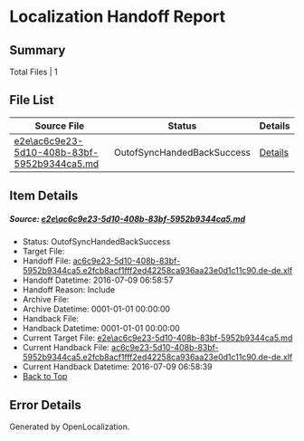 # <a name='report-top'></a> Localization Handoff Report

## Summary
 Total Files | 1

## File List
 Source File | Status | Details 
 ----------- | ------ | ------- 
 [e2e\ac6c9e23-5d10-408b-83bf-5952b9344ca5.md](https://github.com/OpenLocalizationTestOrg/oltest/blob/c77d3b326b4a085b39abffe2a180b1388cae764c/e2e/ac6c9e23-5d10-408b-83bf-5952b9344ca5.md) | OutofSyncHandedBackSuccess | [Details](#5c943b90e170bfc5f2c3225952804e3e0624faa21)

## Item Details
##### <a name='5c943b90e170bfc5f2c3225952804e3e0624faa21'></a> Source: [e2e\ac6c9e23-5d10-408b-83bf-5952b9344ca5.md](https://github.com/OpenLocalizationTestOrg/oltest/blob/c77d3b326b4a085b39abffe2a180b1388cae764c/e2e/ac6c9e23-5d10-408b-83bf-5952b9344ca5.md)
* Status: OutofSyncHandedBackSuccess
* Target File: 
* Handoff File: [ac6c9e23-5d10-408b-83bf-5952b9344ca5.e2fcb8acf1fff2ed42258ca936aa23e0d1c11c90.de-de.xlf](https://github.com/OpenLocalizationTestOrg/olhandoff-e2e/blob/5e5871e6ef316e739418a8bbd5b8edd0c4c481c1/ol-handoff/OpenLocalizationTestOrg/oltest-dede-fly/ci/ht/ac6c9e23-5d10-408b-83bf-5952b9344ca5.e2fcb8acf1fff2ed42258ca936aa23e0d1c11c90.de-de.xlf)
* Handoff Datetime: 2016-07-09 06:58:57
* Handoff Reason: Include
* Archive File: 
* Archive Datetime: 0001-01-01 00:00:00
* Handback File: 
* Handback Datetime: 0001-01-01 00:00:00
* Current Target File: [e2e\ac6c9e23-5d10-408b-83bf-5952b9344ca5.md](https://github.com/OpenLocalizationTestOrg/oltest-dede-fly/blob/f0ecfce0c932444e7e42f6518095d4ed2e8dac46/e2e/ac6c9e23-5d10-408b-83bf-5952b9344ca5.md)
* Current Handback File: [ac6c9e23-5d10-408b-83bf-5952b9344ca5.e2fcb8acf1fff2ed42258ca936aa23e0d1c11c90.de-de.xlf](https://github.com/OpenLocalizationTestOrg/olhandback-e2e/blob/ddd92eccb9c5bdb09b6921820b4f355b71458990/ol-handback/OpenLocalizationTestOrg/oltest-dede-fly/ci/ht/ac6c9e23-5d10-408b-83bf-5952b9344ca5.e2fcb8acf1fff2ed42258ca936aa23e0d1c11c90.de-de.xlf)
* Current Handback Datetime: 2016-07-09 06:58:39
* [Back to Top](#report-top)


## Error Details

Generated by OpenLocalization.
